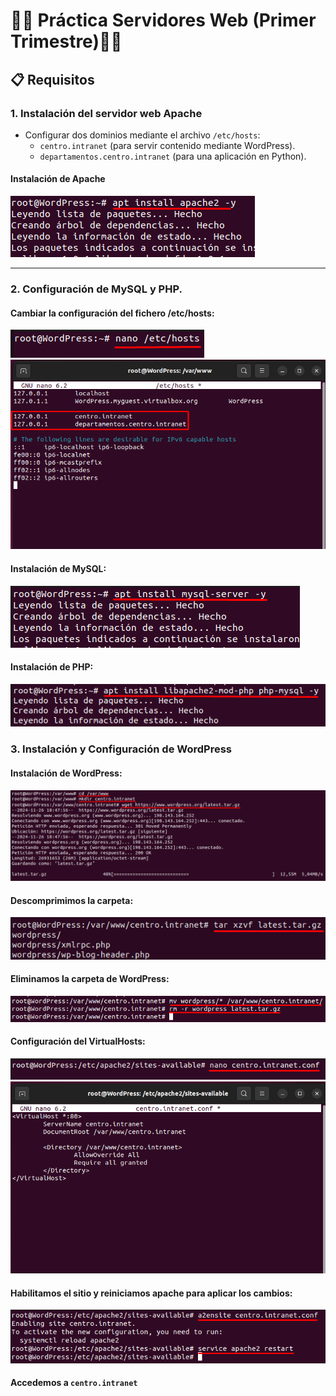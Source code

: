 # 👨‍💻 Práctica Servidores Web (Primer Trimestre)👨‍💻

## 📋 Requisitos

### 1. Instalación del servidor web Apache
- Configurar dos dominios mediante el archivo `/etc/hosts`: 
  - `centro.intranet` (para servir contenido mediante WordPress).
  - `departamentos.centro.intranet` (para una aplicación en Python).

#### Instalación de Apache
![Comando para instalar apache](images/Screenshot_1.png)

---

### 2. Configuración de MySQL y PHP.
#### Cambiar la configuración del fichero /etc/hosts:
![Comando para configurar hosts](images/Screenshot_4.png)
![Comando para configurar hosts](images/Screenshot_5.png)

#### Instalación de MySQL:
![Comando para instalar mysql](images/Screenshot_2.png)

#### Instalación de PHP:
![Comando para instalar mysql](images/Screenshot_3.png)

### 3. Instalación y Configuración de WordPress
#### Instalación de WordPress:
![Instalación de WordPress](images/Screenshot_6.png)

#### Descomprimimos la carpeta:
![Descomprimir WordPress](images/Screenshot_7.png)

#### Eliminamos la carpeta de WordPress:
![Eliminar carpeta WordPress](images/Screenshot_8.png)

#### Configuración del VirtualHosts:
![VirtualHosts](images/Screenshot_10.png)
![VirtualHosts](images/Screenshot_11.png)

#### Habilitamos el sitio y reiniciamos apache para aplicar los cambios:
![Hablitar VirtualHosts](images/Screenshot_12.png)

#### Accedemos a `centro.intranet`


